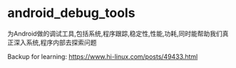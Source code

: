 # android_debug_tools
为Android做的调试工具,包括系统,程序跟踪,稳定性,性能,功耗,同时能帮助我们真正深入系统,程序内部去探索问题

Backup for learning:
https://www.hi-linux.com/posts/49433.html

